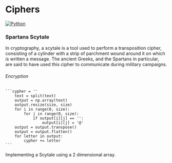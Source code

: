 # Ciphers

[![Python](https://img.shields.io/badge/Python-3.7.7-blue)](https://www.python.org/downloads/windows/)

### Spartans Scytale

In cryptography, a scytale is a tool used to perform a transposition cipher, consisting of a cylinder with a strip of parchment wound around it on which is written a message. The ancient Greeks, and the Spartans in particular, are said to have used this cipher to communicate during military campaigns. 

###### Encryption
    ```cypher = ''
        text = split(text)
        output = np.array(text)
        output.resize(size, size)
        for i in range(0, size):
            for j in range(0, size):
                if output[i][j] == '':
                    output[i][j] = '@'
        output = output.transpose()
        output = output.flatten()
        for letter in output:
            cypher += letter
    ```
Implementing a Scytale using a 2 dimensional array.


